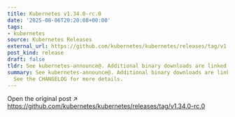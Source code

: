 ```yaml
---
title: Kubernetes v1.34.0-rc.0
date: '2025-08-06T20:20:08+00:00'
tags:
- kubernetes
source: Kubernetes Releases
external_url: https://github.com/kubernetes/kubernetes/releases/tag/v1.34.0-rc.0
post_kind: release
draft: false
tldr: See kubernetes-announce@. Additional binary downloads are linked in the CHANGELOG.
summary: See kubernetes-announce@. Additional binary downloads are linked in the CHANGELOG.
  See the CHANGELOG for more details.
---
```

Open the original post ↗ https://github.com/kubernetes/kubernetes/releases/tag/v1.34.0-rc.0
